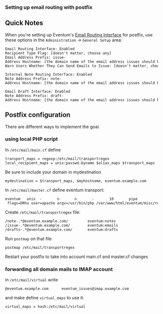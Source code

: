 ### Setting up email routing with postfix

## Quick Notes ##

When you're setting up Eventum's [Email Routing Interface](https://github.com/eventum/eventum/wiki/System-Admin:-Email-Routing-Interface) for postfix, use these options in the `Administration` -> `General Setup` area:

```
Email Routing Interface: Enabled
Recipient Type Flag: [doesn't matter, choose any]
Email Address Prefix: issue-
Address Hostname: [the domain name of the email address issues should be sent to]
Warn Users Whether They Can Send Emails to Issue: [doesn't matter, choose any]

Internal Note Routing Interface: Enabled
Note Address Prefix: note-
Address Hostname: [the domain name of the email address issues should be sent to]

Email Draft Interface: Enabled
Note Address Prefix: draft-
Address Hostname: [the domain name of the email address issues should be sent to]
```

Postfix configuration
---------------------

There are different ways to implement the goal.

### using local PHP script

In `/etc/mail/main.cf` define

```
transport_maps = regexp:/etc/mail/transportregex
local_recipient_maps = unix:passwd.byname $alias_maps $transport_maps
```

Be sure to include your domain in mydestination

```
mydestination = $transport_maps, $myhostname, eventum.example.com
```

In ``/etc/mail/master.cf`` define eventum transport:

```
eventum   unix  -       n       n       -       10       pipe
 flags=DRhu user=apache argv=/usr/bin/php /var/www/html/eventum/misc/route_${nexthop}.php
```

Create `/etc/mail/transportregex` file:

```
/note-.*@eventum.example.com/         eventum:notes
/issue-.*@eventum.example.com/        eventum:emails
/drafts-.*@eventum.example.com/       eventum:drafts
```

Run `postmap` on that file

```
postmap /etc/mail/transportregex
```

Restart your postfix to take into account main.cf and master.cf changes

### forwarding all domain mails to IMAP account

in `/etc/mail/virtual` write

```
@eventum.example.com      eventum_issues@imap.example.com
```

and make define `virtual_maps` to use it:

```
virtual_maps = hash:/etc/mail/virtual
```